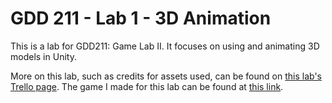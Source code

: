 # GDD 211 - Lab 1 - 3D Animation
This is a lab for GDD211: Game Lab II. It focuses on using and animating 3D models in Unity.

More on this lab, such as credits for assets used, can be found on [this lab's Trello page](https://trello.com/b/zLDnlzzM/gdd-game-lab-lab-1). The game I made for this lab can be found at [this link](http://mywebspace.quinnipiac.edu/mpmerritt/211/lab1/index.html).